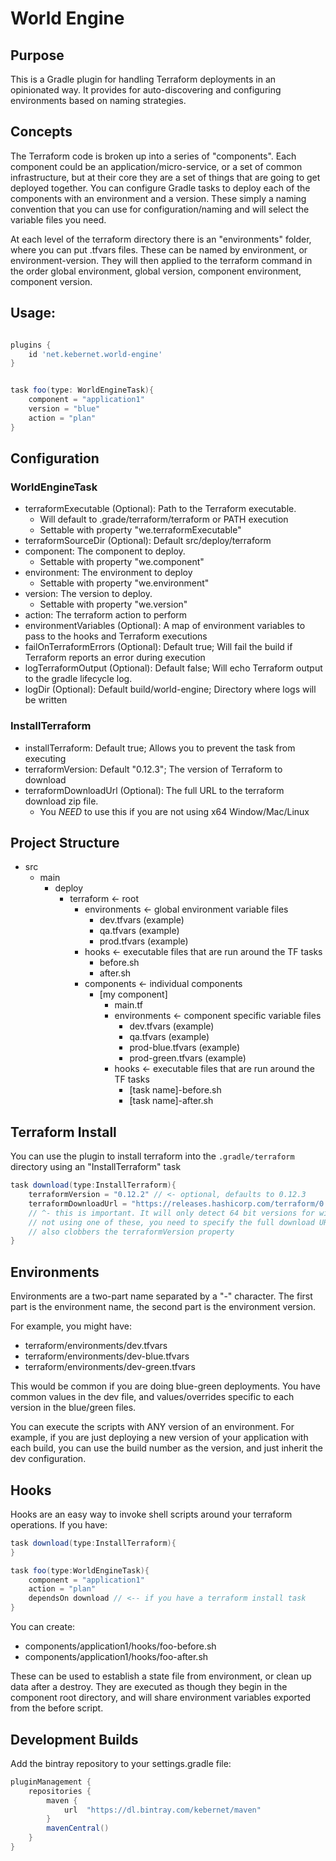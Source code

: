 World Engine
============

Purpose
-------

This is a Gradle plugin for handling Terraform deployments in an opinionated way. It 
provides for auto-discovering and configuring environments based on naming strategies.

Concepts
--------

The Terraform code is broken up into a series of "components". Each component could be
an application/micro-service, or a set of common infrastructure, but at their core they
are a set of things that are going to get deployed together. You can configure Gradle tasks
to deploy each of the components with an environment and a version. These simply a naming convention
that you can use for configuration/naming and will select the variable files you need.

At each level of the terraform directory there is an "environments" folder, where you can put .tfvars 
files. These can be named by environment, or environment-version. They will then applied to the
terraform command in the order global environment, global version, component environment, component 
version.

Usage:
------

```groovy

plugins {
    id 'net.kebernet.world-engine'
}


task foo(type: WorldEngineTask){
    component = "application1"
    version = "blue"
    action = "plan"
}
```

Configuration
-------------

### WorldEngineTask

  * terraformExecutable (Optional): Path to the Terraform executable. 
    * Will default to .grade/terraform/terraform or PATH execution
    * Settable with property "we.terraformExecutable"
  * terraformSourceDir (Optional): Default src/deploy/terraform
  * component: The component to deploy.
    * Settable with property "we.component"
  * environment: The environment to deploy
    * Settable with property "we.environment"
  * version: The version to deploy.
    * Settable with property "we.version"
  * action: The terraform action to perform
  * environmentVariables (Optional): A map of environment variables to pass to the hooks and Terraform executions
  * failOnTerraformErrors (Optional): Default true; Will fail the build if Terraform reports 
    an error during execution
  * logTerraformOutput (Optional): Default false; Will echo Terraform output to the 
    gradle lifecycle log.
  * logDir (Optional): Default build/world-engine; Directory where logs will be written
  
### InstallTerraform
  * installTerraform: Default true; Allows you to prevent the task from executing
  * terraformVersion: Default "0.12.3"; The version of Terraform to download
  * terraformDownloadUrl (Optional): The full URL to the terraform download zip file.
    * You *NEED* to use this if you are not using x64 Window/Mac/Linux
  

Project Structure
-----------------

  * src
    * main
        * deploy
            * terraform <- root
                * environments <- global environment variable files
                    * dev.tfvars (example)
                    * qa.tfvars (example)
                    * prod.tfvars (example)
                * hooks <- executable files that are run around the TF tasks
                    * before.sh
                    * after.sh
                * components <- individual components
                    * [my component]
                        * main.tf
                        * environments <- component specific variable files
                            * dev.tfvars (example)
                            * qa.tfvars (example)
                            * prod-blue.tfvars (example)
                            * prod-green.tfvars (example)
                        * hooks <- executable files that are run around the TF tasks
                            * [task name]-before.sh
                            * [task name]-after.sh
                        
Terraform Install
-----------------

You can use the plugin to install terraform into the ```.gradle/terraform``` directory
using an "InstallTerraform" task

```groovy
task download(type:InstallTerraform){
    terraformVersion = "0.12.2" // <- optional, defaults to 0.12.3
    terraformDownloadUrl = "https://releases.hashicorp.com/terraform/0.12.3/terraform_0.12.2_solaris_amd64.zip"  
    // ^- this is important. It will only detect 64 bit versions for windows/mac/linux. If you are 
    // not using one of these, you need to specify the full download URL zip path 
    // also clobbers the terraformVersion property
}
```

Environments
------------

Environments are a two-part name separated by a "-" character. The first part is the environment name,
the second part is the environment version. 

For example, you might have:

  * terraform/environments/dev.tfvars
  * terraform/environments/dev-blue.tfvars
  * terraform/environments/dev-green.tfvars
  
This would be common if you are doing blue-green deployments. You have common values in the dev file, 
and values/overrides specific to each version in the blue/green files.

You can execute the scripts with ANY version of an environment. For example, if you are just deploying
a new version of your application with each build, you can use the build number as the version, and just
inherit the dev configuration.

Hooks
-----

Hooks are an easy way to invoke shell scripts around your terraform operations. If you have:

```groovy
task download(type:InstallTerraform){    
}

task foo(type:WorldEngineTask){
    component = "application1"
    action = "plan"
    dependsOn download // <-- if you have a terraform install task
}
```

You can create:
  * components/application1/hooks/foo-before.sh
  * components/application1/hooks/foo-after.sh
                        
These can be used to establish a state file from environment, or clean up data after a destroy. They
are executed as though they begin in the component root directory, and will share environment variables 
exported from the before script.       


Development Builds
------------------

Add the bintray repository to your settings.gradle file:
```groovy
pluginManagement {
    repositories {
        maven {
            url  "https://dl.bintray.com/kebernet/maven"
        }
        mavenCentral()
    }
}

```                   